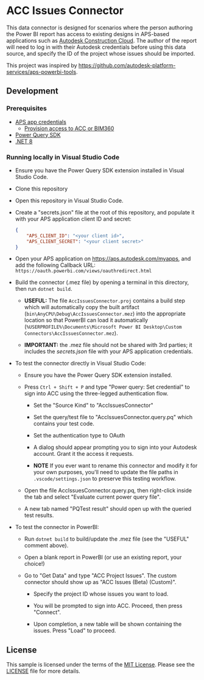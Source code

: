 # ACC Issues Connector

This data connector is designed for scenarios where the person authoring the Power BI report has access to existing designs in APS-based applications such as [Autodesk Construction Cloud](https://construction.autodesk.com). The author of the report will need to log in with their Autodesk credentials before using this data source, and specify the ID of the project whose issues should be imported.

This project was inspired by https://github.com/autodesk-platform-services/aps-powerbi-tools.

## Development

### Prerequisites

- [APS app credentials](https://forge.autodesk.com/en/docs/oauth/v2/tutorials/create-app)
  - [Provision access to ACC or BIM360](https://tutorials.autodesk.io/#provision-access-in-other-products)
- [Power Query SDK](https://learn.microsoft.com/en-us/power-query/install-sdk)
- [.NET 8](https://dotnet.microsoft.com/en-us/download/dotnet/8.0)

### Running locally in Visual Studio Code

- Ensure you have the Power Query SDK extension installed in Visual Studio Code.

- Clone this repository

- Open this repository in Visual Studio Code.

- Create a "secrets.json" file at the root of this repository, and populate it with your APS application client ID and secret:

  ```json
  {
      "APS_CLIENT_ID": "<your client id>",
      "APS_CLIENT_SECRET": "<your client secret>"
  }
  ```

- Open your APS application on https://aps.autodesk.com/myapps, and add the following Callback URL: `https://oauth.powerbi.com/views/oauthredirect.html`

- Build the connector (.mez file) by opening a terminal in this directory, then run `dotnet build`.

  - **USEFUL:** The file `AccIssuesConnector.proj` contains a build step which will automatically copy the built artifact (`bin\AnyCPU\Debug\AccIssuesConnector.mez`) into the appropriate location so that PowerBI can load it automatically (`%USERPROFILE%\Documents\Microsoft Power BI Desktop\Custom Connectors\AccIssuesConnector.mez`).

  - **IMPORTANT:** the .mez file should not be shared with 3rd parties; it includes the _secrets.json_ file with your APS application credentials.

- To test the connector directly in Visual Studio Code:

  - Ensure you have the Power Query SDK extension installed.

  - Press `Ctrl + Shift + P` and type "Power query: Set credential" to sign into ACC using the three-legged authentication flow.

    - Set the "Source Kind" to "AccIssuesConnector"

    - Set the query/test file to "AccIssuesConnector.query.pq" which contains your test code.

    - Set the authentication type to OAuth

    - A dialog should appear prompting you to sign into your Autodesk account. Grant it the access it requests.

    - **NOTE** If you ever want to rename this connector and modify it for your own purposes, you'll need to update the file paths in `.vscode/settings.json` to preserve this testing workflow.

  - Open the file AccIssuesConnector.query.pq, then right-click inside the tab and select "Evaluate current power query file".

  - A new tab named "PQTest result" should open up with the queried test results.

- To test the connector in PowerBI:

  - Run `dotnet build` to build/update the .mez file (see the "USEFUL" comment above).

  - Open a blank report in PowerBI (or use an existing report, your choice!)

  - Go to "Get Data" and type "ACC Project Issues". The custom connector should show up as "ACC Issues (Beta) (Custom)".

    - Specify the project ID whose issues you want to load.

    - You will be prompted to sign into ACC. Proceed, then press "Connect".

    - Upon completion, a new table will be shown containing the issues. Press "Load" to proceed.

## License

This sample is licensed under the terms of the [MIT License](http://opensource.org/licenses/MIT). Please see the [LICENSE](LICENSE) file for more details.
